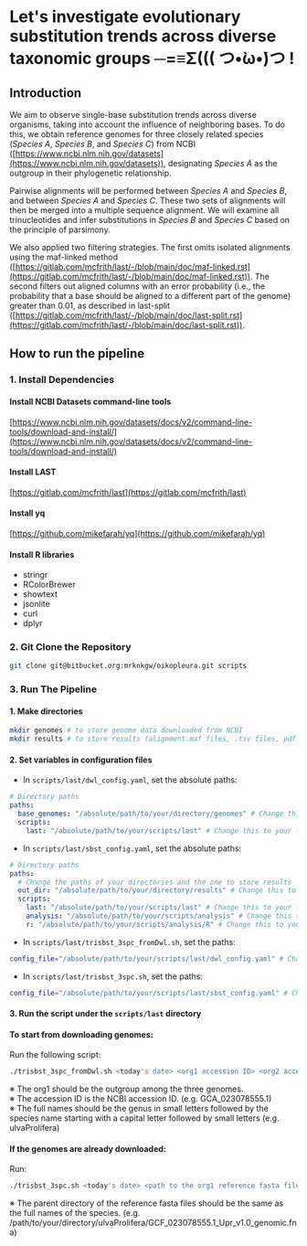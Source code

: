 # Let's investigate evolutionary substitution trends across diverse taxonomic groups ─=≡Σ((( つ•̀ω•́)つ !

## Introduction

We aim to observe single-base substitution trends across diverse organisms, taking into account the influence of neighboring bases. To do this, we obtain reference genomes for three closely related species (_Species A_, _Species B_, and _Species C_) from NCBI ([https://www.ncbi.nlm.nih.gov/datasets](https://www.ncbi.nlm.nih.gov/datasets)), designating _Species A_ as the outgroup in their phylogenetic relationship.

Pairwise alignments will be performed between _Species A_ and _Species B_, and between _Species A_ and _Species C_. These two sets of alignments will then be merged into a multiple sequence alignment. We will examine all trinucleotides and infer substitutions in _Species B_ and _Species C_ based on the principle of parsimony.

We also applied two filtering strategies. The first omits isolated alignments using the maf-linked method ([https://gitlab.com/mcfrith/last/-/blob/main/doc/maf-linked.rst](https://gitlab.com/mcfrith/last/-/blob/main/doc/maf-linked.rst)). The second filters out aligned columns with an error probability (i.e., the probability that a base should be aligned to a different part of the genome) greater than 0.01, as described in last-split ([https://gitlab.com/mcfrith/last/-/blob/main/doc/last-split.rst](https://gitlab.com/mcfrith/last/-/blob/main/doc/last-split.rst)).

## How to run the pipeline

### 1. Install Dependencies

#### Install NCBI Datasets command-line tools

[https://www.ncbi.nlm.nih.gov/datasets/docs/v2/command-line-tools/download-and-install/](https://www.ncbi.nlm.nih.gov/datasets/docs/v2/command-line-tools/download-and-install/)

#### Install LAST

[https://gitlab.com/mcfrith/last](https://gitlab.com/mcfrith/last)

#### Install yq

[https://github.com/mikefarah/yq](https://github.com/mikefarah/yq)

#### Install R libraries

* stringr
* RColorBrewer
* showtext
* jsonlite
* curl
* dplyr

### 2. Git Clone the Repository

```bash
git clone git@bitbucket.org:mrknkgw/oikopleura.git scripts
```

### 3. Run The Pipeline

#### 1. Make directories

```bash
mkdir genomes # to store genome data downloaded from NCBI
mkdir results # to store results (alignment.maf files, .tsv files, pdf files, etc.)
```

#### 2. Set variables in configuration files

* In `scripts/last/dwl_config.yaml`, set the absolute paths:

```yaml
# Directory paths
paths:
  base_genomes: "/absolute/path/to/your/directory/genomes" # Change this to your desired genome storage path you made in step 1
  scripts:
    last: "/absolute/path/to/your/scripts/last" # Change this to your last directory under the scripts directory you cloned
```

* In `scripts/last/sbst_config.yaml`, set the absolute paths:

```yaml
# Directory paths
paths:
  # Change the paths of your directories and the one to store results
  out_dir: "/absolute/path/to/your/directory/results" # Change this to your desired output path you made in step 1
  scripts:
    last: "/absolute/path/to/your/scripts/last" # Change this to your last directory under the scripts directory you cloned
    analysis: "/absolute/path/to/your/scripts/analysis" # Change this to your analysis directory under the scripts directory you cloned
    r: "/absolute/path/to/your/scripts/analysis/R" # Change this to your R directory under the scripts/analysis directory you cloned
```

* In `scripts/last/trisbst_3spc_fromDwl.sh`, set the paths:

```bash
config_file="/absolute/path/to/your/scripts/last/dwl_config.yaml" # Change this to your config file
```

* In `scripts/last/trisbst_3spc.sh`, set the paths:

```bash
config_file="/absolute/path/to/your/scripts/last/sbst_config.yaml" # Change this to your config file
```


#### 3. Run the script under the `scripts/last` directory  

#### To start from downloading genomes:

Run the following script:

```bash
./trisbst_3spc_fromDwl.sh <today's date> <org1 accession ID> <org2 accession ID> <org3 accession ID> <org1 full name> <org2 full name> <org3 full name>
```

※ The org1 should be the outgroup among the three genomes.  
※ The accession ID is the NCBI accession ID. (e.g. GCA_023078555.1)  
※ The full names should be the genus in small letters followed by the species name starting with a capital letter followed by small letters (e.g. ulvaProlifera)  

#### If the genomes are already downloaded:

Run:

```bash
./trisbst_3spc.sh <today's date> <path to the org1 reference fasta file> <path to the org2 reference fasta file> <path to the org3 reference fasta file>
```

※ The parent directory of the reference fasta files should be the same as the full names of the species. (e.g. /path/to/your/directory/ulvaProlifera/GCF_023078555.1_Upr_v1.0_genomic.fna)